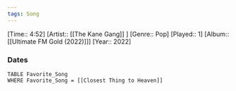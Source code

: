 ```yaml
---
tags: Song  
---
```

[Time:: 4:52]
[Artist:: [[The Kane Gang]] ]
[Genre:: Pop]
[Played:: 1]
[Album:: [[Ultimate FM Gold (2022)]]]
[Year:: 2022]
### Dates
````dataview
TABLE Favorite_Song
WHERE Favorite_Song = [[Closest Thing to Heaven]]
````